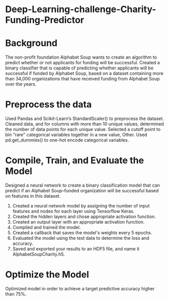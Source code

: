 # Deep-Learning-challenge-Charity-Funding-Predictor
# Background
 The non-profit foundation Alphabet Soup wants to create an algorithm to predict whether or not applicants for funding will be successful. Created a binary classifier that is capable of predicting whether applicants will be successful if funded by Alphabet Soup, based on a dataset containing more than 34,000 organizations that have received funding from Alphabet Soup over the years.

# Preprocess the data
 Used Pandas and Scikit-Learn’s StandardScaler() to preprocess the dataset. Cleaned data, and for columns with more than 10 unique values, determined the number of data points for each unique value. Selected a cutoff point to bin "rare" categorical variables together in a new value, Other. Used pd.get_dummies() to one-hot encode categorical variables.

# Compile, Train, and Evaluate the Model
 Designed a neural network to create a binary classification model that can predict if an Alphabet Soup–funded organization will be successful based on features in this dataset.

1.	Created a neural network model by assigning the number of input features and nodes for each layer using Tensorflow Keras.
2.	Created the hidden layers and chose appropriate activation function.
3.	Created an output layer with an appropriate activation function.
4.	Compiled and trained the model.
5.	Created a callback that saves the model's weights every 5 epochs.
6.	Evaluated the model using the test data to determine the loss and accuracy.
7.	Saved and exported your results to an HDF5 file, and name it AlphabetSoupCharity.h5.

# Optimize the Model
 Optimized model in order to achieve a target predictive accuracy higher than 75%.
